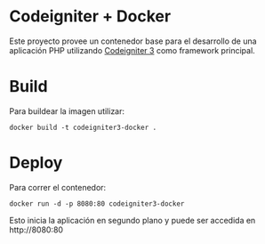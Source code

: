 # Codeigniter + Docker
Este proyecto provee un contenedor base para el desarrollo de una aplicación PHP utilizando [Codeigniter 3](https://codeigniter.com/userguide3/general/welcome.html) como framework principal.

# Build
Para buildear la imagen utilizar:
```
docker build -t codeigniter3-docker .
```

# Deploy
Para correr el contenedor:
```
docker run -d -p 8080:80 codeigniter3-docker
```

Esto inicia la aplicación en segundo plano y puede ser accedida en http://8080:80
